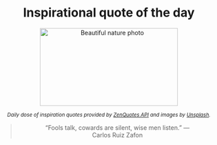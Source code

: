 
<div align="center">

# Inspirational quote of the day

<img src="./data/photo.jpeg" alt="Beautiful nature photo" width="320" height="180">

<sub><i>Daily dose of inspiration quotes provided by [ZenQuotes API](https://zenquotes.io/) and images by [Unsplash](https://unsplash.com/).</i></sub>


<blockquote>&ldquo;Fools talk, cowards are silent, wise men listen.&rdquo; &mdash; <footer>Carlos Ruiz Zafon</footer></blockquote>

</div>
